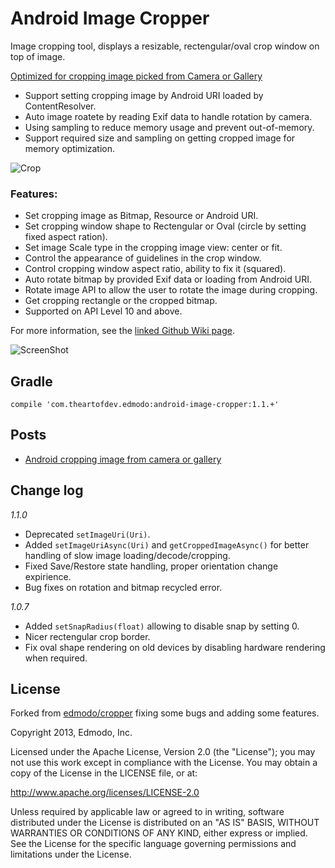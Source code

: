 Android Image Cropper
=======
Image cropping tool, displays a resizable, rectengular/oval crop window on top of image.

[Optimized for cropping image picked from Camera or Gallery](http://theartofdev.com/2015/02/15/android-cropping-image-from-camera-or-gallery/)
- Support setting cropping image by Android URI loaded by ContentResolver.
- Auto image roatete by reading Exif data to handle rotation by camera.
- Using sampling to reduce memory usage and prevent out-of-memory.
- Support required size and sampling on getting cropped image for memory optimization.

![Crop](https://github.com/ArthurHub/Android-Image-Cropper/blob/master/crop.jpg?raw=true)

### Features:
- Set cropping image as Bitmap, Resource or Android URI.
- Set cropping window shape to Rectengular or Oval (circle by setting fixed aspect ration).
- Set image Scale type in the cropping image view: center or fit.
- Control the appearance of guidelines in the crop window.
- Control cropping window aspect ratio, ability to fix it (squared).
- Auto rotate bitmap by provided Exif data or loading from Android URI.
- Rotate image API to allow the user to rotate the image during cropping.
- Get cropping rectangle or the cropped bitmap.
- Supported on API Level 10 and above.

For more information, see the [linked Github Wiki page](https://github.com/ArthurHub/Android-Image-Cropper/wiki/Android-Image-Cropper). 

![ScreenShot](https://github.com/ArthurHub/Android-Image-Cropper/blob/master/demo.jpg?raw=true)

## Gradle
```
compile 'com.theartofdev.edmodo:android-image-cropper:1.1.+'
```

## Posts
 - [Android cropping image from camera or gallery](http://theartofdev.com/2015/02/15/android-cropping-image-from-camera-or-gallery/)

## Change log
*1.1.0*
- Deprecated `setImageUri(Uri)`.
- Added `setImageUriAsync(Uri)` and `getCroppedImageAsync()` for better handling of slow image loading/decode/cropping.
- Fixed Save/Restore state handling, proper orientation change expirience.
- Bug fixes on rotation and bitmap recycled error.

*1.0.7*
 - Added `setSnapRadius(float)` allowing to disable snap by setting 0.
 - Nicer rectengular crop border.
 - Fix oval shape rendering on old devices by disabling hardware rendering when required.

## License
Forked from [edmodo/cropper](https://github.com/edmodo/cropper) fixing some bugs and adding some features.

Copyright 2013, Edmodo, Inc. 

Licensed under the Apache License, Version 2.0 (the "License"); you may not use this work except in compliance with the   License.
You may obtain a copy of the License in the LICENSE file, or at:

  http://www.apache.org/licenses/LICENSE-2.0

Unless required by applicable law or agreed to in writing, software distributed under the License is distributed on an "AS   IS" BASIS, WITHOUT WARRANTIES OR CONDITIONS OF ANY KIND, either express or implied. See the License for the specific language governing permissions and limitations under the License.
